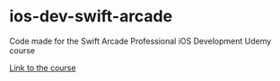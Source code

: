 # ios-dev-swift-arcade
Code made for the Swift Arcade Professional iOS Development Udemy course

[Link to the course](https://www.udemy.com/course/the-swift-arcade-professional-ios-development-course-uikit/)
